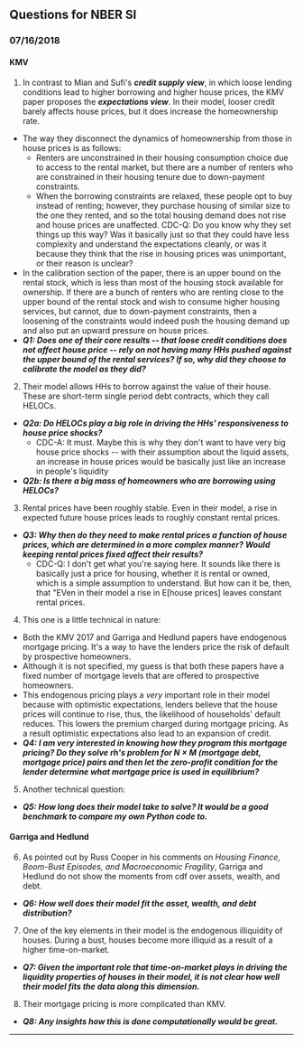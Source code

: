 ## Questions for NBER SI

### 07/16/2018

#### KMV

1. In contrast to Mian and Sufi's ***credit supply view***, in which loose lending conditions lead to higher borrowing and higher house prices, the KMV paper proposes the ***expectations view***. In their model, looser credit barely affects house prices, but it does increase the homeownership rate.
  * The way they disconnect the dynamics of homeownership from those in house prices is as follows:
    * Renters are unconstrained in their housing consumption choice due to access to the rental market, but there are a number of renters who are constrained in their housing tenure due to down-payment constraints.
    * When the borrowing constraints are relaxed, these people opt to buy instead of renting; however, they purchase housing of similar size to the one they rented, and so the total housing demand does not rise and house prices are unaffected.
    CDC-Q: Do you know why they set things up this way?  Was it basically just so that they could have less complexity and understand the expectations cleanly, or was it because they think that the rise in housing prices was unimportant, or their reason is unclear?
  * In the calibration section of the paper, there is an upper bound on the rental stock, which is less than most of the housing stock available for ownership. If there are a bunch of renters who are renting close to the upper bound of the rental stock and wish to consume higher housing services, but cannot, due to down-payment constraints, then a loosening of the constraints would indeed push the housing demand up and also put an upward pressure on house prices.
  * ***Q1: Does one of their core results -- that loose credit conditions does not affect house price -- rely on not having many HHs pushed against the upper bound of the rental services?  If so, why did they choose to calibrate the model as they did?***
2. Their model allows HHs to borrow against the value of their house. These are short-term single period debt contracts, which they call HELOCs.
* ***Q2a: Do HELOCs play a big role in driving the HHs' responsiveness to house price shocks?***  
    * CDC-A: It must.  Maybe this is why they don't want to have very big house price shocks -- with their assumption about the liquid assets, an increase in house prices would be basically just like an increase in people's liquidity
* ***Q2b: Is there a big mass of homeowners who are borrowing using HELOCs?***
3. Rental prices have been roughly stable. Even in their model, a rise in expected future house prices leads to roughly constant rental prices.
* ***Q3: Why then do they need to make rental prices a function of house prices, which are determined in a more complex manner? Would keeping rental prices fixed affect their results?***
    * CDC-Q: I don't get what you're saying here.  It sounds like there is basically just a price for housing, whether it is rental or owned, which is a simple assumption to understand.  But how can it be, then, that "EVen in their model a rise in E[house prices] leaves constant rental prices.
4. This one is a little technical in nature:
  * Both the KMV 2017 and Garriga and Hedlund papers have endogenous mortgage pricing. It's a way to have the lenders price the risk of default by prospective homeowners.
  * Although it is not specified, my guess is that both these papers have a fixed number of mortgage levels that are offered to prospective homeowners.
  * This endogenous pricing plays a *very* important role in their model because with optimistic expectations, lenders believe that the house prices will continue to rise, thus, the likelihood of households' default reduces. This lowers the premium charged during mortgage pricing. As a result optimistic expectations also lead to an expansion of credit.
  * ***Q4: I am very interested in knowing how they program this mortgage pricing? Do they solve rh's problem for $N \times M$ (mortgage debt, mortgage price) pairs and then let the zero-profit condition for the lender determine what mortgage price is used in equilibrium?***
5. Another technical question:
* ***Q5: How long does their model take to solve? It would be a good benchmark to compare my own Python code to.***

#### Garriga and Hedlund
6. As pointed out by Russ Cooper in his comments on *Housing Finance, Boom-Bust Episodes, and Macroeconomic Fragility*, Garriga and Hedlund do not show the moments from cdf over assets, wealth, and debt.
* ***Q6: How well does their model fit the asset, wealth, and debt distribution?***
7. One of the key elements in their model is the endogenous illiquidity of houses. During a bust, houses become more illiquid as a result of a higher time-on-market.
* ***Q7: Given the important role that time-on-market plays in driving the liquidity properties of houses in their model, it is not clear how well their model fits the data along this dimension.***
8. Their mortgage pricing is more complicated than KMV.
* ***Q8: Any insights how this is done computationally would be great.***
------------------------------------------------------------------------
